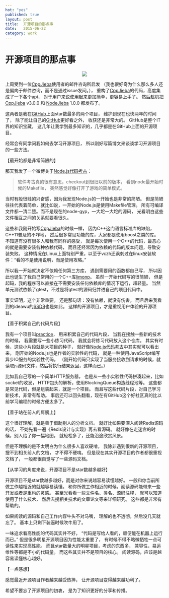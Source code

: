 ```yaml
---
hot: "yes"
published: true
layout: post
title:  开源项目的那点事
date:   2015-06-22
category: work
---
```


# 开源项目的那点事

<center>        
<img src="http://images.yanyiwu.com/github.jpg" class="photo"></img>      
</center>        

上周受到一位[CppJieba]使用者的邮件咨询所启发
（我也很好奇为什么那么多人还是偏向于邮件咨询，而不是通过issue发问。），
重构了[CppJieba]的代码，高度集成了一下各个api，
对于用户来说使用起来更加简单，更容易上手了。
然后趁机把 [CppJieba] v3.0.0 和 [NodeJieba] 1.0.0 都发布了。 

这两者是我在[GitHub]上面star数最多的两个项目，
维护到现在也快两年的时间了，
除了能让自己的[GitHub]更好看之外，
收获还是非常大的。
GitHub是整个IT界的知识宝藏，
这几年让我学到最多知识的，几乎都是在GitHub上面的开源项目。

经常会有同学问我如何去学习开源项目，
所以刚好写篇博文来谈谈学习开源项目的一些方法。

【最开始都是非常简陋的】

那天我发了一个微博关于[Node.js代码考古]：

> 软件考古真的很有意思，checkout到很旧以前的版本，
看到node最开始时候的Makefile，
突然感觉好像打开了游戏的简单模式。

当时有股很贱的兴奋感，因为我发现Node.js的一开始也是非常的简陋。
但是简陋往往代表着简单，就比如说，一开始的Node.js是使用Makefile管理。
所有可编译文件都一清二楚。而不是现在的node-gyp，一大坨一大坨的源码，
光看明白这些文件相互之间的关系就要看很久。

这些和我刚开始写[CppJieba]的时候一样，
因为C++这门语言标准库的缺陷，C++11普及的不咋地，
然后很多常见功能的库，大家都是使用boost之类的库。
不知道有没有很多人和我有同样的感受，
就是每次使用一个C++的代码，最恶心的就是需要安装各种依赖代码，
而且还经常因为依赖的代码的版本问题，导致安装失败。
这种情况在Linux上面特别严重，以至于vczh还讽刺过在linux安装软件：“看的不是使用说明，而是使用攻略。”

所以我一开始就决定不依赖任何第三方库，
遇到需要用的函数都自己写，
所以因此也诞生了我自己常用的一个C++库[limonp]。
虽然一开始代码写的很简陋，
但是起码，我的程序可以直接在不需要安装任何依赖库的情况下运行，超轻量。
当然单元测试依赖了gtest，不过是将gtest的源码归并进自己的项目代码中。

事实证明，这个非常重要。
还是那句话：没有依赖，就没有伤害。
而且后来我看到的ideawu的[SSDB]也是如此。
这样的开源项目，才是重视用户体验的开源项目。

【善于积累自己的代码片段】

我有一个项目叫[practice]，
用来积累自己的代码片段，
当我在接触一些新的技术的时候，
我需要写一些小练习代码，
我就会将练习代码放入这个仓库。
其实有时候，这些小片段就是大项目的种子，
就好像[Node.js代码考古]中其实就可以看出来，
刚开始的Node.js也是作者的实验性的代码，
就是一种使用JavaScript编写异步IO服务的实验性代码。
（刚开始代码只实现了当服务接收到请求的时候，就读取js源码文件，然后将执行结果返回，这样而已。）

比如我自己写的一个简单HTTP服务器，
也是从一些小实验性代码拼凑起来，比如socket的收发，
HTTP包头的解析，使用BlockingQueue构造线程池等。
这些都是常见代码，但是组装起来，就是一个项目。
而且写这些代码片段，对自己学习新技术，非常有帮助。
事后还可以回头翻看，现在有GitHub这个好社区真的比以前学习编程的时候方便太多了。

【善于站在前人的肩膀上】

这个很好理解，就是善于借助别人的分析文档。
就好比如果要深入阅读Redis源码的话，
不妨先看一遍《Redis设计与实现》再去看源码。
就好像在走迷宫的时候，别人给了你一幅地图，
就轻松多了，还能沿途欣赏风景。

但是不理解的是不太明白为什么很多人喜欢硬啃，
我除非遇到很新的开源项目，搜不到相关前人的文档，
才不得不硬啃。
但是现在其实开源项目的作者都很重视文档了，
一般都很自觉写了一些源码文档。

【从学习的角度来说，开源项目不是star数越多越好】

开源项目不是star数越多越好，而是对你来说越容易读懂越好。
一般和你当前所做工作越相近的就越容易读懂。
和你所做工作相近的时候，阅读源码能带来一些开发或者是重构的灵感。
甚至光看看一些文件名、类名、源码注释，
就可以知道使用了什么技术，
然后去搜相关技术的文章论文等来详细研究。
这些都是非常有帮助的。

如果阅读的源码和自己工作内容牛头不对马嘴，
理解的也不透彻，然后没几天就忘了。
基本上只剩下装逼时候吹牛用了。

一味追求看高性能的代码其实并不好，
“代码是写给人看的，顺便能在机器上运行而已。”
但是很多明星开源项目因为性能太重要了，
有时候不得不略微牺牲一点可读性来实现高性能。
而且star数量大的明星项目，考虑的东西多，
兼容性，易运维性等都是不小的代码量。
而这些其实并不是项目的核心。
阅读源码，应该是越容易读懂核心越好。

【一点感想】

感觉最近开源项目作者越来越受热捧，
让开源项目变得越来越功利了。

希望不要忘了开源项目的初衷，
是为了知识更好的分享和传播。

[CppJieba]:http://github.com/yanyiwu/cppjieba.git
[NodeJieba]:http://github.com/yanyiwu/nodejieba.git
[GitHub]:http://github.com/yanyiwu
[Node.js代码考古]:http://weibo.com/1644441707/Clm9ihgA8?type=comment
[limonp]:http://github.com/yanyiwu/limonp.git
[SSDB]:https://github.com/ideawu/ssdb
[practice]:http://github.com/yanyiwu/practice.git
